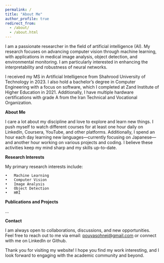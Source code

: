 ```yaml
---
permalink: /
title: "About Me"
author_profile: true
redirect_from: 
  - /about/
  - /about.html
---
```


I am a passionate researcher in the field of artificial intelligence (AI). My research focuses on advancing computer vision through machine learning, with applications in medical image analysis, object detection, and environmental monitoring. I am particularly interested in enhancing the interpretability and robustness of neural networks.

I received my MS in Artificial Intelligence from Shahrood University of Technology in 2023. I also hold a bachelor’s degree in Computer Engineering with a focus on software, which I completed at Zand Institute of Higher Education in 2021. Additionally, I have multiple hardware certifications with grade A from the Iran Technical and Vocational Organization.

**About Me**

I care a lot about my discipline and love to explore and learn new things. I push myself to watch different courses for at least one hour daily on LinkedIn, Coursera, YouTube, and other platforms. Additionally, I spend an hour each day learning new languages—currently focusing on Japanese—and another hour working on various projects and coding. I believe these activities keep my mind sharp and my skills up-to-date.

**Research Interests**

My primary research interests include:

	•	Machine Learning
	•	Computer Vision
	•	Image Analysis
	•	Object Detection
	•	HRI
 

**Publications and Projects**

...

**Contact**

I am always open to collaborations, discussions, and new opportunities. Feel free to reach out to me via email: pouyasohnej@gmail.com or connect with me on LinkedIn or Github.

Thank you for visiting my website! I hope you find my work interesting, and I look forward to engaging with the academic community and beyond.

